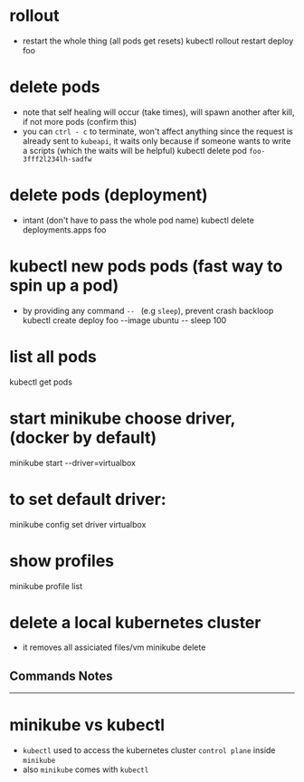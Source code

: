 # rollout
* restart the whole thing (all pods get resets)
kubectl rollout restart deploy foo

# delete pods
* note that self healing will occur (take times), will spawn another after 
  kill, if not more pods (confirm this)
* you can `ctrl - c` to terminate, won't affect anything since the request
  is already sent to `kubeapi`, it waits only because if someone wants to write
  a scripts (which the waits will be helpful)
kubectl delete pod `foo-3fff2l234lh-sadfw`

# delete pods (deployment)
* intant (don't have to pass the whole pod name)
kubectl delete deployments.apps foo

# kubectl new pods pods (fast way to spin up a pod)
* by providing any command `-- ` (e.g `sleep`), prevent crash backloop
kubectl create deploy foo --image ubuntu -- sleep 100

# list all pods
kubectl get pods

# start minikube choose driver, (docker by default)
minikube start --driver=virtualbox

#  to set default driver:
minikube config set driver virtualbox

# show profiles
minikube profile list

# delete a local kubernetes cluster
* it removes all assiciated files/vm
minikube delete


## Commands Notes
------------------
# minikube vs kubectl
* `kubectl` used to access the kubernetes cluster `control plane` inside `minikube`
* also `minikube` comes with `kubectl`

